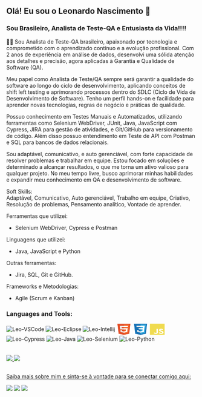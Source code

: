 ## Olá! Eu sou o Leonardo Nascimento 👋

### Sou Brasileiro, Analista de Teste-QA e Entusiasta da Vida!!!!

🧑‍💼 Sou Analista de Teste-QA brasileiro, apaixonado por tecnologia e comprometido com o aprendizado contínuo e a evolução profissional. Com 2 anos de experiência em análise de dados, desenvolvi uma sólida atenção aos detalhes e precisão, agora aplicadas à Garantia e Qualidade de Software (QA).

Meu papel como Analista de Teste/QA sempre será garantir a qualidade do software ao longo do ciclo de desenvolvimento, aplicando conceitos de shift left testing e aprimorando processos dentro do SDLC (Ciclo de Vida de Desenvolvimento de Software). Tenho um perfil hands-on e facilidade para aprender novas tecnologias, regras de negócio e práticas de qualidade.

Possuo conhecimento em Testes Manuais e Automatizados, utilizando ferramentas como Selenium WebDriver, JUnit, Java, JavaScript com Cypress, JIRA para gestão de atividades, e Git/GitHub para versionamento de código. Além disso possuo entendimento em Teste de API com Postman e SQL para bancos de dados relacionais.

Sou adaptável, comunicativo, e auto gerenciável, com forte capacidade de resolver problemas e trabalhar em equipe. Estou focado em soluções e determinado a alcançar resultados, o que me torna um ativo valioso para qualquer projeto. No meu tempo livre, busco aprimorar minhas habilidades e expandir meu conhecimento em QA e desenvolvimento de software.

Soft Skills:<br>
Adaptável, Comunicativo, Auto gerenciável, Trabalho em equipe, Criativo, Resolução de problemas, Pensamento analítico, Vontade de aprender.

Ferramentas que utilizei:
- Selenium WebDriver, Cypress e Postman

Linguagens que utilizei:
- Java, JavaScript e Python

Outras ferramentas:<br>
- Jira, SQL, Git e GitHub.

Frameworks e Metodologias:
- Agile (Scrum e Kanban)


### Languages and Tools:
<div style="display: inline_block">
  <img align="center" alt="Leo-VSCode" height="30" width="40" src="https://cdn.jsdelivr.net/gh/devicons/devicon@latest/icons/vscode/vscode-original.svg">
  <img align="center" alt="Leo-Eclipse" height="30" width="40" src="https://cdn.jsdelivr.net/gh/devicons/devicon@latest/icons/eclipse/eclipse-original.svg">
  <img align="center" alt="Leo-Intellij" height="30" width="40" src="https://cdn.jsdelivr.net/gh/devicons/devicon@latest/icons/intellij/intellij-original.svg">
  <img align="center" alt="Leo-HTML" height="30" width="40" src="https://raw.githubusercontent.com/devicons/devicon/master/icons/html5/html5-original.svg">
  <img align="center" alt="Leo-CSS" height="30" width="40" src="https://raw.githubusercontent.com/devicons/devicon/master/icons/css3/css3-original.svg">
  <img align="center" alt="Leo-Js" height="30" width="40" src="https://raw.githubusercontent.com/devicons/devicon/master/icons/javascript/javascript-plain.svg">
  <img align="center" alt="Leo-Cypress" height="30" width="40" src="https://cdn.jsdelivr.net/gh/devicons/devicon@latest/icons/cypressio/cypressio-original.svg">
  <img align="center" alt="Leo-Java" height="30" width="40" src="https://cdn.jsdelivr.net/gh/devicons/devicon@latest/icons/java/java-original.svg">
  <img align="center" alt="Leo-Selenium" height="30" width="40" src="https://cdn.jsdelivr.net/gh/devicons/devicon@latest/icons/selenium/selenium-original.svg">
  <img align="center" alt="Leo-Python" height="30" width="40" src="https://cdn.jsdelivr.net/gh/devicons/devicon@latest/icons/python/python-original.svg">
</div>

<br>          
<br>

<div>
  <a href="https://github.com/leodatadev">
  <img height="160em" src="https://github-readme-stats.vercel.app/api?username=leodatadev&show_icons=true&theme=dark&include_all_commits=true&count_private=true"/>
  <img height="160em" src="https://github-readme-stats.vercel.app/api/top-langs/?username=leodatadev&layout=compact&langs_count=16&theme=dark"/>
</div>

##

Saiba mais sobre mim e sinta-se à vontade para se conectar comigo aqui:
<div>
  <a href="https://www.linkedin.com/in/leodatadev" target="_blank"><img src="https://img.shields.io/badge/-LinkedIn-%230077B5?style=for-the-badge&logo=linkedin&logoColor=white" target="_blank"></a>
  <a href="https://instagram.com/leodatadev" target="_blank"><img src="https://img.shields.io/badge/-Instagram-%23E4405F?style=for-the-badge&logo=instagram&logoColor=white" target="_blank"></a>
 	<a href = "mailto:leodatadev@gmail.com.br"><img src="https://img.shields.io/badge/-Gmail-%23333?style=for-the-badge&logo=gmail&logoColor=white" target="_blank"></a>
</div>
